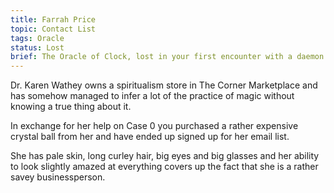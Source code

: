 ```yaml
---
title: Farrah Price
topic: Contact List
tags: Oracle
status: Lost
brief: The Oracle of Clock, lost in your first encounter with a daemon. 
---
```


Dr. Karen Wathey owns a spiritualism store in The Corner Marketplace and has somehow managed to infer a lot of the practice of magic without knowing a true thing about it.

In exchange for her help on Case 0 you purchased a rather expensive crystal ball from her and have ended up signed up for her email list. 

She has pale skin, long curley hair, big eyes and big glasses and her ability to look slightly amazed at everything covers up the fact that she is a rather savey businessperson. 